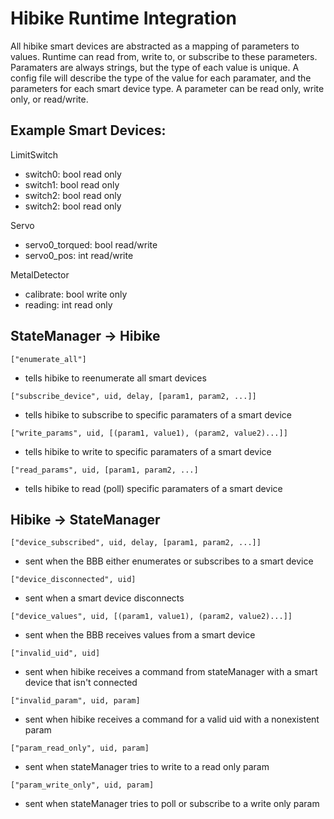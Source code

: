 # Hibike Runtime Integration

All hibike smart devices are abstracted as a mapping of parameters to values.
Runtime can read from, write to, or subscribe to these parameters.
Paramaters are always strings, but the type of each value is unique.
A config file will describe the type of the value for each paramater, and the parameters for each smart device type.
A parameter can be read only, write only, or read/write.

## Example Smart Devices:

LimitSwitch

- switch0: bool read only
- switch1: bool read only
- switch2: bool read only
- switch2: bool read only

Servo

- servo0_torqued: bool read/write
- servo0_pos: int read/write

MetalDetector

- calibrate: bool write only
- reading: int read only



## StateManager -> Hibike

`["enumerate_all"]`

- tells hibike to reenumerate all smart devices

`["subscribe_device", uid, delay, [param1, param2, ...]]`

- tells hibike to subscribe to specific paramaters of a smart device

`["write_params", uid, [(param1, value1), (param2, value2)...]]`

- tells hibike to write to specific paramaters of a smart device

`["read_params", uid, [param1, param2, ...]`

- tells hibike to read (poll) specific paramaters of a smart device




## Hibike -> StateManager

`["device_subscribed", uid, delay, [param1, param2, ...]]`

- sent when the BBB either enumerates or subscribes to a smart device

`["device_disconnected", uid]`

- sent when a smart device disconnects

`["device_values", uid, [(param1, value1), (param2, value2)...]]`

- sent when the BBB receives values from a smart device

`["invalid_uid", uid]`

- sent when hibike receives a command from stateManager with a smart device that isn't connected

`["invalid_param", uid, param]`

- sent when hibike receives a command for a valid uid with a nonexistent param

`["param_read_only", uid, param]`

- sent when stateManager tries to write to a read only param

`["param_write_only", uid, param]`

- sent when stateManager tries to poll or subscribe to a write only param